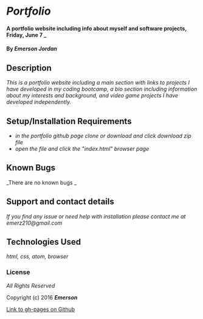# _Portfolio_

#### A portfolio website including info about myself and software projects, Friday, June 7 _

#### By _**Emerson Jordan**_

## Description

_This is a portfolio website including a main section with links to projects I have developed in my coding bootcamp, a bio section including information about my interests and background, and video game projects I have developed independently._

## Setup/Installation Requirements

* _in the portfolio github page clone or download and click download zip file_
* _open the file and click the "index.html" browser page_

## Known Bugs

_There are no known bugs _

## Support and contact details

_If you find any issue or need help with installation please contact me at emerz210@gmail.com_

## Technologies Used

_html, css, atom, browser_

### License

*All Rights Reserved*

Copyright (c) 2016 **_Emerson_**


[Link to gh-pages on Github](https://ejordan1.github.io/Portfolio/)
